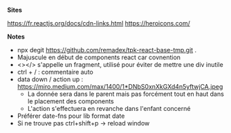 **Sites**

https://fr.reactjs.org/docs/cdn-links.html
https://heroicons.com/

**Notes**

- npx degit https://github.com/remadex/tpk-react-base-tmp.git .
- Majuscule en début de components react car covnention
- <></> s'appelle un fragment, utilisé pour éviter de mettre une div inutile
- ctrl + / : commentaire auto
- data down / action up : https://miro.medium.com/max/1400/1*DNbS0xnXkGXd4n5yftwjCA.jpeg
  - La donnée sera dans le parent mais pas forcément tout en haut dans le placement des components
  - L'action s'effectuera en revanche dans l'enfant concerné
- Préférer date-fns pour lib format date
- Si ne trouve pas ctrl+shift+p -> reload window
